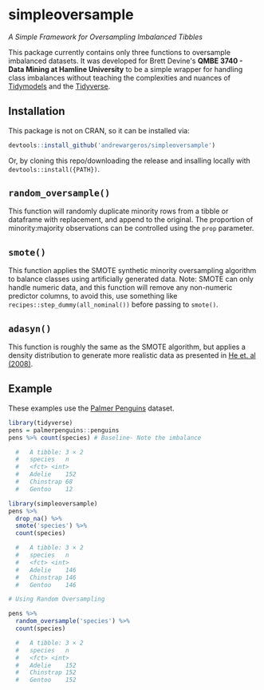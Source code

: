 # simpleoversample
*A Simple Framework for Oversampling Imbalanced Tibbles*

This package currently contains only three functions to oversample imbalanced datasets. It was developed for Brett Devine's **QMBE 3740 - Data Mining at Hamline University** to be a simple wrapper for handling class imbalances without teaching the complexities and nuances of [Tidymodels](https://www.tidymodels.org/) and the [Tidyverse](https://www.tidyverse.org/).

## Installation

This package is not on CRAN, so it can be installed via:

```r
devtools::install_github('andrewargeros/simpleoversample')
```

Or, by cloning this repo/downloading the release and insalling locally with `devtools::install({PATH})`.

## `random_oversample()`
This function will randomly duplicate minority rows from a tibble or dataframe with replacement, and append to the original. The proportion of minority:majority observations can be controlled using the `prop` parameter.


## `smote()`
This function applies the SMOTE synthetic minority oversampling algorithm to balance classes using artificially generated data. Note: SMOTE can only handle numeric data, and this function will remove any non-numeric predictor columns, to avoid this, use something like `recipes::step_dummy(all_nominal())` before passing to `smote()`.

## `adasyn()`

This function is roughly the same as the SMOTE algorithm, but applies a density distribution to generate more realistic data as presented in [He et. al (2008)](https://sci2s.ugr.es/keel/pdf/algorithm/congreso/2008-He-ieee.pdf).

## Example
These examples use the  [Palmer Penguins](https://allisonhorst.github.io/palmerpenguins/) dataset.

```r
library(tidyverse)
pens = palmerpenguins::penguins
pens %>% count(species) # Baseline- Note the imbalance

  #   A tibble: 3 × 2
  #   species	n
  #   <fct>	<int>
  #   Adelie	152
  #   Chinstrap	68
  #   Gentoo	12

library(simpleoversample)
pens %>%
  drop_na() %>%
  smote('species') %>%
  count(species)

  #   A tibble: 3 × 2
  #   species	n
  #   <fct>	<int>
  #   Adelie	146
  #   Chinstrap	146
  #   Gentoo	146  

# Using Random Oversampling

pens %>%
  random_oversample('species') %>%
  count(species)

  #   A tibble: 3 × 2
  #   species	n
  #   <fct>	<int>
  #   Adelie	152
  #   Chinstrap	152
  #   Gentoo	152    
```
